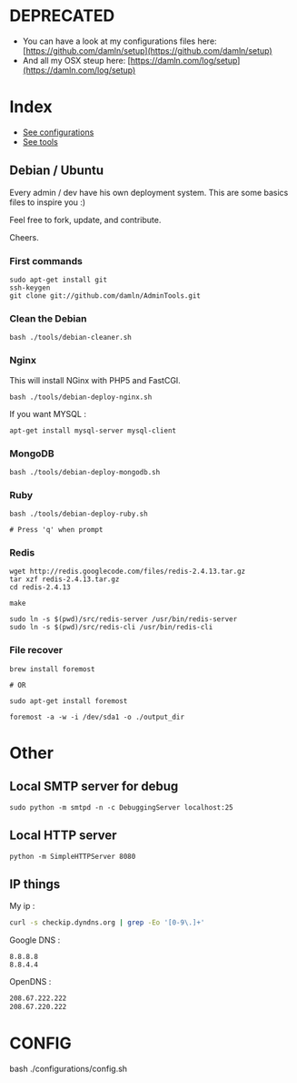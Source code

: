 # DEPRECATED

- You can have a look at my configurations files here:
[https://github.com/damln/setup](https://github.com/damln/setup)
- And all my OSX steup here: [https://damln.com/log/setup](https://damln.com/log/setup)


# Index

- [See configurations](https://github.com/damln/AdminTools/tree/master/configurations)
- [See tools](https://github.com/damln/AdminTools/tree/master/tools)

## Debian / Ubuntu

Every admin / dev have his own deployment system. This are some basics files to inspire you :)

Feel free to fork, update, and contribute.

Cheers.

### First commands

    sudo apt-get install git
    ssh-keygen
    git clone git://github.com/damln/AdminTools.git

### Clean the Debian

	bash ./tools/debian-cleaner.sh

### Nginx

This will install NGinx with PHP5 and FastCGI.

    bash ./tools/debian-deploy-nginx.sh

If you want MYSQL :

    apt-get install mysql-server mysql-client

### MongoDB

    bash ./tools/debian-deploy-mongodb.sh

### Ruby

	bash ./tools/debian-deploy-ruby.sh

	# Press 'q' when prompt

### Redis

    wget http://redis.googlecode.com/files/redis-2.4.13.tar.gz
    tar xzf redis-2.4.13.tar.gz
    cd redis-2.4.13

    make

    sudo ln -s $(pwd)/src/redis-server /usr/bin/redis-server
    sudo ln -s $(pwd)/src/redis-cli /usr/bin/redis-cli


### File recover

	brew install foremost

	# OR

	sudo apt-get install foremost

	foremost -a -w -i /dev/sda1 -o ./output_dir

# Other
## Local SMTP server for debug

    sudo python -m smtpd -n -c DebuggingServer localhost:25

## Local HTTP server

    python -m SimpleHTTPServer 8080

## IP things

My ip :
```bash
curl -s checkip.dyndns.org | grep -Eo '[0-9\.]+'
```

Google DNS :

	8.8.8.8
	8.8.4.4

OpenDNS :

```bash
208.67.222.222
208.67.220.222
```

# CONFIG

bash ./configurations/config.sh
